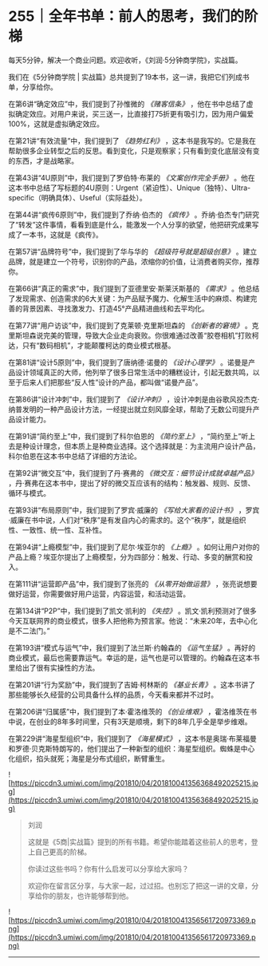 # 255｜全年书单：前人的思考，我们的阶梯

每天5分钟，解决一个商业问题。欢迎收听，《刘润·5分钟商学院》，实战篇。

我们在《5分钟商学院 | 实战篇》总共提到了19本书，这一讲，我把它们列成书单，分享给你。

在第6讲“确定效应”中，我们提到了孙惟微的 *《赌客信条》* ，他在书中总结了虚拟确定效应。对用户来说，买三送一，比直接打75折更有吸引力，因为用户偏爱100%，这就是虚拟确定效应。

在第21讲“有效流量”中，我们提到了 *《趋势红利》* ，这本书是我写的。它是我在帮助很多企业转型之后的反思。看到变化，只是观察家；只有看到变化底层没有变的东西，才是战略家。

在第43讲“4U原则”中，我们提到了罗伯特·布莱的 *《文案创作完全手册》* 。他在这本书中总结了写标题的4U原则：Urgent（紧迫性）、Unique（独特）、Ultra-specific（明确具体）、Useful（实际益处）。

在第44讲“疯传6原则”中，我们提到了乔纳·伯杰的 *《疯传》* 。乔纳·伯杰专门研究了“转发”这件事情，看看到底是什么，能激发一个人分享的欲望，他把研究成果写成了一本书，这就是《疯传》。

在第57讲“品牌符号”中，我们提到了华与华的 *《超级符号就是超级创意》* 。建立品牌，就是建立一个符号，识别你的产品，浓缩你的价值，让消费者购买你，推荐你。

在第66讲“真正的需求”中，我们提到了亚德里安·斯莱沃斯基的 *《需求》* 。他总结了发现需求、创造需求的6大关键：为产品赋予魔力、化解生活中的麻烦、构建完善的背景因素、寻找激发力、打造45°产品精进曲线和去平均化。

在第77讲“用户访谈”中，我们提到了克莱顿·克里斯坦森的 *《创新者的窘境》* 。克里斯坦森说完美的管理，导致大企业走向衰败。你很难通过改善“胶卷相机”打败柯达，只有“数码相机”，才能颠覆柯达的商业模式根基。

在第81讲“设计5原则”中，我们提到了唐纳德·诺曼的 *《设计心理学》* 。诺曼是产品设计领域真正的大师，他列举了很多日常生活中的糟糕设计，引起无数共鸣，以至于后来人们把那些“反人性”设计的产品，都叫做“诺曼产品”。

在第86讲“设计冲刺”中，我们提到了 *《设计冲刺》* ，设计冲刺是由谷歌风投杰克·纳普发明的一种产品设计方法，一经提出就立刻风靡全球，帮助了无数公司提升产品设计能力。

在第91讲“简约至上”中，我们提到了科尔伯恩的 *《简约至上》* ，“简约至上”听上去是种设计理念，但本质上是种商业选择。这个选择就是：为主流用户设计产品，科尔伯恩在这本书中总结了详细的方法论。

在第92讲“微交互”中，我们提到了丹·赛弗的 *《微交互：细节设计成就卓越产品》* ，丹·赛弗在这本书中，提出了好的微交互应该有的结构：触发器、规则、反馈、循环与模式。

在第93讲“布局原则”中，我们提到了罗宾·威廉的 *《写给大家看的设计书》* ，罗宾·威廉在书中说，人们对“秩序”是有发自内心的需求的。这个“秩序”，就是组织性、一致性、统一性、互补性。

在第94讲“上瘾模型”中，我们提到了尼尔·埃亚尔的 *《上瘾》* 。如何让用户对你的产品上瘾？埃亚尔提出了上瘾模型，分为四部分：触发、行动、多变的酬赏和投入。

在第111讲“运营即产品”中，我们提到了张亮的 *《从零开始做运营》* ，张亮说想要做好运营，你需要做好用户运营，内容运营，和活动运营。

在第134讲“P2P”中，我们提到了凯文·凯利的 *《失控》* 。凯文·凯利预测对了很多今天互联网界的商业模式，很多人把他称为预言家。他说：“未来20年，去中心化是不二法门。”

在第193讲“模式与运气”中，我们提到了法兰斯·约翰森的 *《运气生猛》* 。再好的商业模式，最后也需要靠运气。幸运的是，运气也是可以管理的。约翰森在这本书里给出了很有实操性的方法。

在第201讲“行为奖励”中，我们提到了吉姆·柯林斯的 *《基业长青》* 。这本书讲了那些能够长久经营的公司具备什么样的品质，今天看来都并不过时。

在第206讲“归属感”中，我们提到了本·霍洛维茨的 *《创业维艰》* ，霍洛维茨在书中说，在创业的8年多时间里，只有3天是顺境，剩下的8年几乎全是举步维艰。

在第229讲“海星型组织”中，我们提到了 *《海星模式》* ，这本书是奥瑞·布莱福曼和罗德·贝克斯特朗写的，他们提出了一种新型的组织：海星型组织。蜘蛛是中心化组织，掐头就死；海星是分布式组织，断臂重生。

![https://piccdn3.umiwi.com/img/201810/04/201810041356368492025215.jpg](https://piccdn3.umiwi.com/img/201810/04/201810041356368492025215.jpg)

> 刘润
> 
> 这就是《5商|实战篇》提到的所有书籍。希望你能踏着这些前人的思考，登上自己更高的阶梯。
> 
> 你读过这些书吗？你有什么启发可以分享给大家吗？
> 
> 欢迎你在留言区分享，与大家一起，过过招。也别忘了把这一讲的文章，分享给你的朋友，也许能够帮到他。

![https://piccdn3.umiwi.com/img/201810/04/201810041356561720973369.png](https://piccdn3.umiwi.com/img/201810/04/201810041356561720973369.png)

---
